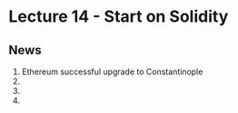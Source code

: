 <style>
.pagebreak { page-break-before: always; }
</style>

Lecture 14 - Start on Solidity
=======================================================================

## News

1. Ethereum successful upgrade to Constantinople 
2. 
3.
4.



